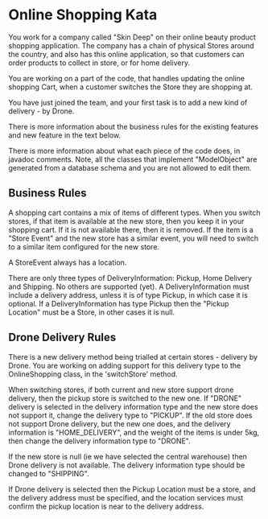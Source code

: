 Online Shopping Kata
====================

You work for a company called "Skin Deep" on their
 online beauty product shopping application. The company
 has a chain of physical Stores around the country, and
 also has this online application, so that customers
 can order products to collect in store, or for home delivery.
 
You are working on a part of the code,
 that handles updating the online shopping Cart, 
 when a customer switches the Store they are shopping at. 

You have just joined the team, and your first task is
 to add a new kind of delivery - by Drone. 
 
There is more information about the business rules for the
existing features and new feature in the text below.

There is more information about what each piece of the code
 does, in javadoc comments. Note, all the classes that 
 implement "ModelObject" are generated from a database
 schema and you are not allowed to edit them.


Business Rules
--------------

A shopping cart contains a mix of items of different types. When you switch stores, 
if that item is available at the new store, then you keep it in your shopping cart. 
If it is not available there, then it is removed. If the item is a "Store Event"
and the new store has a similar event, you will need to switch to a similar item 
configured for the new store.

A StoreEvent always has a location.

There are only three types of DeliveryInformation: Pickup, Home Delivery and Shipping. 
No others are supported (yet).
A DeliveryInformation must include a delivery address, unless it is of type Pickup, in which 
case it is optional.
If a DeliveryInformation has type Pickup then the "Pickup Location" must be a Store, in other cases
it is null.

Drone Delivery Rules
--------------------

There is a new delivery method being trialled at 
certain stores - delivery by Drone. You are working
on adding support for this delivery type to the OnlineShopping
class, in the 'switchStore' method.

When switching stores, if both current and new store support
drone delivery, then the pickup store is switched to the new one.
If "DRONE" delivery is selected in the delivery information type
and the new store does not support it, change the delivery 
type to "PICKUP". If the old store does not support Drone 
delivery, but the new one does, and the delivery information
is "HOME_DELIVERY", and the weight of the items is under 5kg,
then change the delivery information type to "DRONE".

If the new store is null (ie we have selected the central warehouse)
then Drone delivery is not available. The delivery information 
type should be changed to "SHIPPING".

If Drone delivery is selected then the Pickup Location must be a store, and 
the delivery address must be specified, and the location services must confirm
the pickup location is near to the delivery address.

